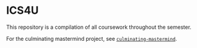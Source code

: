 # ICS4U

This repository is a compilation of all coursework throughout the semester.

For the culminating mastermind project, see [`culminating-mastermind`](./culminating-mastermind/).
